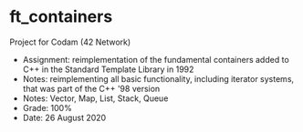 # ft_containers

Project for Codam (42 Network)

- Assignment: reimplementation of the fundamental containers added to C++ in the Standard Template Library in 1992
- Notes: reimplementing all basic functionality, including iterator systems, that was part of the C++ '98 version
- Notes: Vector, Map, List, Stack, Queue
- Grade: 100%
- Date: 26 August 2020
